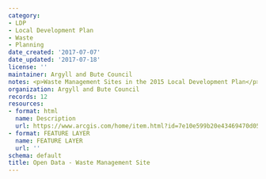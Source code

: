 ```yaml
---
category:
- LDP
- Local Development Plan
- Waste
- Planning
date_created: '2017-07-07'
date_updated: '2017-07-18'
license: ''
maintainer: Argyll and Bute Council
notes: <p>Waste Management Sites in the 2015 Local Development Plan</p>
organization: Argyll and Bute Council
records: 12
resources:
- format: html
  name: Description
  url: https://www.arcgis.com/home/item.html?id=7e10e599b20e43469470d0501f1090fd
- format: FEATURE LAYER
  name: FEATURE LAYER
  url: ''
schema: default
title: Open Data - Waste Management Site
---
```

